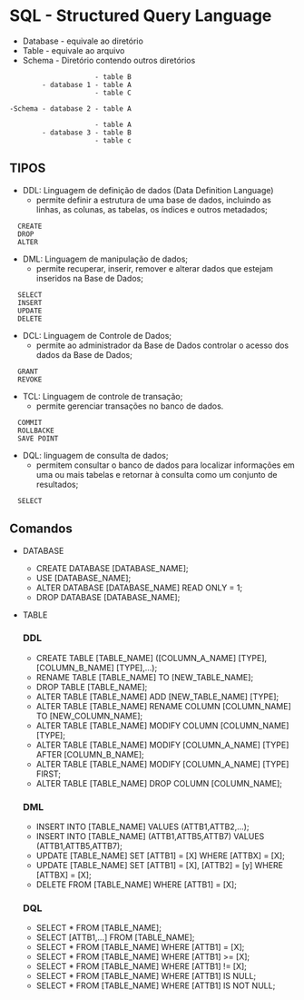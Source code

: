 # SQL - Structured Query Language

- Database - equivale ao diretório
- Table - equivale ao arquivo
- Schema - Diretório contendo outros diretórios

```text
                     - table B
        - database 1 - table A
                     - table C

-Schema - database 2 - table A

                     - table A
        - database 3 - table B
                     - table c
```

## TIPOS

- DDL: Linguagem de definição de dados (Data Definition Language)
  - permite definir a estrutura de uma base de dados, incluindo as linhas, as colunas, as tabelas, os índices e outros metadados;

```text
  CREATE
  DROP
  ALTER
```

- DML: Linguagem de manipulação de dados;
  - permite  recuperar, inserir, remover e alterar dados que estejam inseridos na Base de Dados;

```text
  SELECT
  INSERT
  UPDATE
  DELETE
```

- DCL: Linguagem de Controle de Dados;
  - permite ao administrador da Base de Dados controlar o acesso dos dados da Base de Dados;

```text
  GRANT
  REVOKE
```

- TCL: Linguagem de controle de transação;
  - permite gerenciar transações no banco de dados.

```text
  COMMIT
  ROLLBACKE
  SAVE POINT
```

- DQL: linguagem de consulta de dados;
  - permitem consultar o banco de dados para localizar informações em uma ou mais tabelas e retornar à consulta como um conjunto de resultados;

```text
  SELECT
```

## Comandos

- DATABASE
  - CREATE DATABASE [DATABASE_NAME];
  - USE [DATABASE_NAME];
  - ALTER DATABASE [DATABASE_NAME] READ ONLY = 1;
  - DROP DATABASE [DATABASE_NAME];
  
- TABLE

  ### DDL

  - CREATE TABLE [TABLE_NAME] ([COLUMN_A_NAME] [TYPE], [COLUMN_B_NAME] [TYPE],...);
  - RENAME TABLE [TABLE_NAME] TO [NEW_TABLE_NAME];
  - DROP TABLE [TABLE_NAME];
  - ALTER TABLE [TABLE_NAME] ADD [NEW_TABLE_NAME] [TYPE];
  - ALTER TABLE [TABLE_NAME] RENAME COLUMN [COLUMN_NAME] TO [NEW_COLUMN_NAME];
  - ALTER TABLE [TABLE_NAME] MODIFY COLUMN [COLUMN_NAME] [TYPE];
  - ALTER TABLE [TABLE_NAME] MODIFY [COLUMN_A_NAME] [TYPE] AFTER [COLUMN_B_NAME];
  - ALTER TABLE [TABLE_NAME] MODIFY [COLUMN_A_NAME] [TYPE] FIRST;
  - ALTER TABLE [TABLE_NAME] DROP COLUMN [COLUMN_NAME];
  
  ### DML

  - INSERT INTO [TABLE_NAME] VALUES (ATTB1,ATTB2,...);
  - INSERT INTO [TABLE_NAME] (ATTB1,ATTB5,ATTB7) VALUES (ATTB1,ATTB5,ATTB7);
  - UPDATE [TABLE_NAME] SET [ATTB1] = [X] WHERE [ATTBX] = [X];
  - UPDATE [TABLE_NAME] SET [ATTB1] = [X], [ATTB2] = [y] WHERE [ATTBX] = [X];
  - DELETE FROM [TABLE_NAME] WHERE [ATTB1] = [X];
  
  ### DQL

  - SELECT * FROM [TABLE_NAME];
  - SELECT [ATTB1,...] FROM [TABLE_NAME];
  - SELECT * FROM [TABLE_NAME] WHERE [ATTB1] = [X];
  - SELECT * FROM [TABLE_NAME] WHERE [ATTB1] >= [X];
  - SELECT * FROM [TABLE_NAME] WHERE [ATTB1] != [X];
  - SELECT * FROM [TABLE_NAME] WHERE [ATTB1] IS NULL;
  - SELECT * FROM [TABLE_NAME] WHERE [ATTB1] IS NOT NULL;
